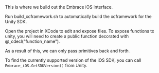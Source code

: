 This is where we build out the Embrace iOS Interface.

Run build_xcframework.sh to automatically build the xcframework for the Unity SDK.

Open the project in XCode to edit and expose files. To expose functions to unity, you will need to create a public function decorated with @_cdecl("function_name").

As a result of this, we can only pass primitives back and forth.

To find the currently supported version of the iOS SDK, you can call `Embrace_iOS.GetSDKVersion()` from Unity.